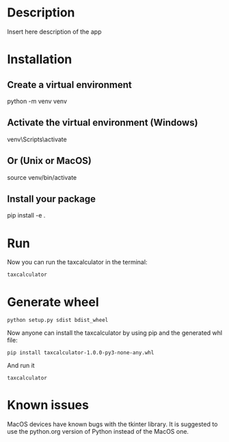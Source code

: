 # Description

Insert here description of the app

# Installation

## Create a virtual environment

python -m venv venv

## Activate the virtual environment (Windows)

venv\Scripts\activate

## Or (Unix or MacOS)

source venv/bin/activate

## Install your package

pip install -e .

# Run

Now you can run the taxcalculator in the terminal:

```
taxcalculator
```

# Generate wheel

```
python setup.py sdist bdist_wheel
```

Now anyone can install the taxcalculator by using pip and the generated whl file:

```
pip install taxcalculator-1.0.0-py3-none-any.whl
```

And run it

```
taxcalculator
```

# Known issues

MacOS devices have known bugs with the tkinter library. It is suggested to use the python.org version of Python instead of the MacOS one.

